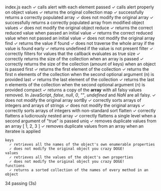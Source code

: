 

  index.js
    each
      ✓ calls alert with each element passed
      ✓ calls alert properly on object values
      ✓ returns the original collection
    map
      ✓ successfully returns a correctly populated array
      ✓ does not modify the original array
      ✓ successfully returns a correctly populated array from modified object values
      ✓ does not modify the original object
    reduce
      ✓ returns the correct reduced value when passed an initial value
      ✓ returns the correct reduced value when not passed an initial value
      ✓ does not modify the original array
    find
      ✓ returns the value if found
      ✓ does not traverse the whole array if the value is found early
      ✓ returns undefined if the value is not present
    filter
      ✓ correctly filters for values that the callback evaluates as true
    size
      ✓ correctly returns the size of the collection when an array is passed
      ✓ correctly returns the size of the collection (amount of keys) when an object is passed
    first
      ✓ returns the first element of the collection
      ✓ returns the first n elements of the collection when the second optional argument (n) is provided
    last
      ✓ returns the last element of the collection
      ✓ returns the last n elements of the collection when the second optional argument (n) is provided
    compact
      ✓ returns a copy of the **array** with all falsy values removed. In JavaScript, _false_, _null_, _0_, _""_, _undefined_ and _NaN_ are all falsy.
      ✓ does not modify the original array
    sortBy
      ✓ correctly sorts arrays of integers and arrays of strings
      ✓ does not modify the original arrays
      ✓ correctly sorts arrays of integers with non-standard sort
    flatten
      ✓ correctly flattens a ludicrously nested array
      ✓ correctly flattens a single level when a second argument of "true" is passed
    uniq
      ✓ removes duplicate values from an array
[ 1, 2, 3 ]
      ✓ removes duplicate values from an array when an iteratee is applied











    keys
      ✓ retrieves all the names of the object's own enumerable properties
      ✓ does not modify the original object you crazy DOGE!
    values
      ✓ retrieves all the values of the object's own properties
      ✓ does not modify the original object you crazy DOGE!
    functions
      ✓ returns a sorted collection of the names of every method in an object


  34 passing (3s)